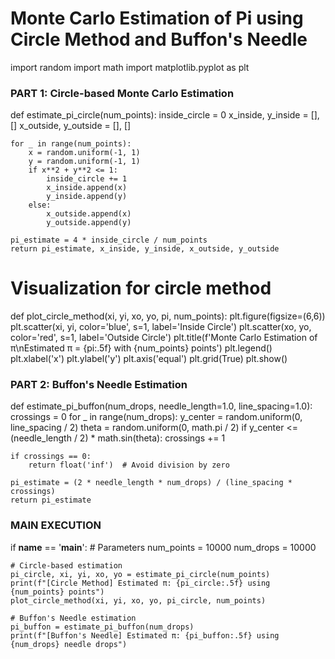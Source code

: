 # Monte Carlo Estimation of Pi using Circle Method and Buffon's Needle

import random
import math
import matplotlib.pyplot as plt

### PART 1: Circle-based Monte Carlo Estimation ###
def estimate_pi_circle(num_points):
    inside_circle = 0
    x_inside, y_inside = [], []
    x_outside, y_outside = [], []

    for _ in range(num_points):
        x = random.uniform(-1, 1)
        y = random.uniform(-1, 1)
        if x**2 + y**2 <= 1:
            inside_circle += 1
            x_inside.append(x)
            y_inside.append(y)
        else:
            x_outside.append(x)
            y_outside.append(y)

    pi_estimate = 4 * inside_circle / num_points
    return pi_estimate, x_inside, y_inside, x_outside, y_outside

# Visualization for circle method
def plot_circle_method(xi, yi, xo, yo, pi, num_points):
    plt.figure(figsize=(6,6))
    plt.scatter(xi, yi, color='blue', s=1, label='Inside Circle')
    plt.scatter(xo, yo, color='red', s=1, label='Outside Circle')
    plt.title(f'Monte Carlo Estimation of π\nEstimated π = {pi:.5f} with {num_points} points')
    plt.legend()
    plt.xlabel('x')
    plt.ylabel('y')
    plt.axis('equal')
    plt.grid(True)
    plt.show()

### PART 2: Buffon's Needle Estimation ###
def estimate_pi_buffon(num_drops, needle_length=1.0, line_spacing=1.0):
    crossings = 0
    for _ in range(num_drops):
        y_center = random.uniform(0, line_spacing / 2)
        theta = random.uniform(0, math.pi / 2)
        if y_center <= (needle_length / 2) * math.sin(theta):
            crossings += 1

    if crossings == 0:
        return float('inf')  # Avoid division by zero

    pi_estimate = (2 * needle_length * num_drops) / (line_spacing * crossings)
    return pi_estimate

### MAIN EXECUTION ###
if __name__ == '__main__':
    # Parameters
    num_points = 10000
    num_drops = 10000

    # Circle-based estimation
    pi_circle, xi, yi, xo, yo = estimate_pi_circle(num_points)
    print(f"[Circle Method] Estimated π: {pi_circle:.5f} using {num_points} points")
    plot_circle_method(xi, yi, xo, yo, pi_circle, num_points)

    # Buffon's Needle estimation
    pi_buffon = estimate_pi_buffon(num_drops)
    print(f"[Buffon's Needle] Estimated π: {pi_buffon:.5f} using {num_drops} needle drops")